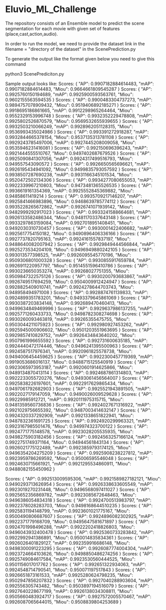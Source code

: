 # Eluvio_ML_Challenge
The repository consists of an Ensemble model to predict the scene segmentation for each movie with given set of features (place,cast,action,audio).

In order to run the model, we need to provide the dataset link in the filename = "directory of the dataset" in the ScenePrediction.py

To generate the output like the format given below you need to give this command

python3 ScenePrediciton.py

Sample output looks like:
Scores: {
    "AP": 0.9907182884614483,
    "mAP": 0.9907182884614483,
    "Miou": 0.9664661809545287
}
Scores: {
    "AP": 0.9925760150194689,
    "mAP": 0.9925900593563761,
    "Miou": 0.9602155563594535
}
Scores: {
    "AP": 0.9900483304737273,
    "mAP": 0.9894757078909432,
    "Miou": 0.9519406892185271
}
Scores: {
    "AP": 0.9918695186861665,
    "mAP": 0.9912298965264464,
    "Miou": 0.9552329153996748
}
Scores: {
    "AP": 0.9932352229478808,
    "mAP": 0.9925802526870579,
    "Miou": 0.9569532655939655
}
Scores: {
    "AP": 0.9932503210066249,
    "mAP": 0.9928962051128315,
    "Miou": 0.9536993435024986
}
Scores: {
    "AP": 0.993391272918287,
    "mAP": 0.9932844665378154,
    "Miou": 0.9537135313781108
}
Scores: {
    "AP": 0.9929243785497006,
    "mAP": 0.9927445208009058,
    "Miou": 0.9535946231416081
}
Scores: {
    "AP": 0.992150696396243,
    "mAP": 0.9921444555510767,
    "Miou": 0.9497402687679526
}
Scores: {
    "AP": 0.9925090841307056,
    "mAP": 0.9924317499516793,
    "Miou": 0.949557543090572
}
Scores: {
    "AP": 0.9926650565696621,
    "mAP": 0.9926195434941092,
    "Miou": 0.9499835793057592
}
Scores: {
    "AP": 0.9938507287690238,
    "mAP": 0.9931166345101534,
    "Miou": 0.9520472502134306
}
Scores: {
    "AP": 0.9934277080655053,
    "mAP": 0.9922339967210803,
    "Miou": 0.9473481365526535
}
Scores: {
    "AP": 0.9936619161354369,
    "mAP": 0.9925552845369882,
    "Miou": 0.94858611419214
}
Scores: {
    "AP": 0.9935709217146207,
    "mAP": 0.9925841466983896,
    "Miou": 0.9468639785774112
}
Scores: {
    "AP": 0.9935228265672862,
    "mAP": 0.9926741071939142,
    "Miou": 0.9482999292917023
}
Scores: {
    "AP": 0.9933241588664681,
    "mAP": 0.9926133582486344,
    "Miou": 0.9481170337643148
}
Scores: {
    "AP": 0.9933297863159084,
    "mAP": 0.9927018951408451,
    "Miou": 0.9492030310730457
}
Scores: {
    "AP": 0.9930001422406682,
    "mAP": 0.9925617754150182,
    "Miou": 0.9490896406336166
}
Scores: {
    "AP": 0.9927737820795163,
    "mAP": 0.9924161557837197,
    "Miou": 0.9488640082007942
}
Scores: {
    "AP": 0.9929849444566844,
    "mAP": 0.9925273534204109,
    "Miou": 0.9496949880242105
}
Scores: {
    "AP": 0.993013577398525,
    "mAP": 0.9926095545770196,
    "Miou": 0.9509306801000328
}
Scores: {
    "AP": 0.9930855917659784,
    "mAP": 0.9926911220957797,
    "Miou": 0.9514551596410786
}
Scores: {
    "AP": 0.9930236650353274,
    "mAP": 0.99268027751355,
    "Miou": 0.9509847322575126
}
Scores: {
    "AP": 0.9930200793683867,
    "mAP": 0.9926749517694259,
    "Miou": 0.9504009912424947
}
Scores: {
    "AP": 0.9928825409010741,
    "mAP": 0.9924278644703743,
    "Miou": 0.948958494971008
}
Scores: {
    "AP": 0.9928874761139833,
    "mAP": 0.9924899351783201,
    "Miou": 0.9493379645861069
}
Scores: {
    "AP": 0.9930387203834148,
    "mAP": 0.992689470460413,
    "Miou": 0.9499634849469996
}
Scores: {
    "AP": 0.9929637986137255,
    "mAP": 0.9925771260433733,
    "Miou": 0.9498782308274698
}
Scores: {
    "AP": 0.9930260093463819,
    "mAP": 0.99265355475755,
    "Miou": 0.9503044211075923
}
Scores: {
    "AP": 0.992980927453262,
    "mAP": 0.9925945000906602,
    "Miou": 0.9501203551963695
}
Scores: {
    "AP": 0.9929857410829752,
    "mAP": 0.9926434843640202,
    "Miou": 0.9507961996655592
}
Scores: {
    "AP": 0.992731600635185,
    "mAP": 0.9924440472174446,
    "Miou": 0.9496241395500963
}
Scores: {
    "AP": 0.9924587517976341,
    "mAP": 0.9920961825578738,
    "Miou": 0.9494006454459625
}
Scores: {
    "AP": 0.9922300457719369,
    "mAP": 0.9919053686016137,
    "Miou": 0.9488715125540919
}
Scores: {
    "AP": 0.9923065973953187,
    "mAP": 0.9920601914625866,
    "Miou": 0.9489134870413114
}
Scores: {
    "AP": 0.9924687861314803,
    "mAP": 0.9922233055720276,
    "Miou": 0.9493061456564007
}
Scores: {
    "AP": 0.9925838226197601,
    "mAP": 0.9922917629865434,
    "Miou": 0.9497061792682903
}
Scores: {
    "AP": 0.9925521943891505,
    "mAP": 0.9922027179147059,
    "Miou": 0.9490026009529628
}
Scores: {
    "AP": 0.99229985912721,
    "mAP": 0.9920111975315715,
    "Miou": 0.9481359560736836
}
Scores: {
    "AP": 0.9924027671316922,
    "mAP": 0.9921029756655392,
    "Miou": 0.9487003414632147
}
Scores: {
    "AP": 0.9924320337292909,
    "mAP": 0.9921338651822941,
    "Miou": 0.9487832361691725
}
Scores: {
    "AP": 0.9924920299963321,
    "mAP": 0.9923167985501476,
    "Miou": 0.949974323700122
}
Scores: {
    "AP": 0.9924771775148578,
    "mAP": 0.9923028205535935,
    "Miou": 0.9498275903182456
}
Scores: {
    "AP": 0.9924563257166124,
    "mAP": 0.9922751749371164,
    "Miou": 0.94944561843134
}
Scores: {
    "AP": 0.9926021775122489,
    "mAP": 0.9923859793174125,
    "Miou": 0.9496354204275209
}
Scores: {
    "AP": 0.9925908238227812,
    "mAP": 0.9923959786269592,
    "Miou": 0.95006595546048
}
Scores: {
    "AP": 0.9924630715661921,
    "mAP": 0.9921295534860911,
    "Miou": 0.9488082155450962
}



Scores: {
    "AP": 0.992513009595306,
    "mAP": 0.9921589827182121,
    "Miou": 0.9490293713626954
}
Scores: {
    "AP": 0.9926338633605549,
    "mAP": 0.9923019270231448,
    "Miou": 0.9496568097411027
}
Scores: {
    "AP": 0.9925652356869782,
    "mAP": 0.9923085672648463,
    "Miou": 0.9496386054834318
}
Scores: {
    "AP": 0.9924700513983797,
    "mAP": 0.9922378028283703,
    "Miou": 0.9498168644510235
}
Scores: {
    "AP": 0.9925831194148799,
    "mAP": 0.9923601021775167,
    "Miou": 0.9500490806687607
}
Scores: {
    "AP": 0.9924896082302925,
    "mAP": 0.9922371779168709,
    "Miou": 0.9495647581671897
}
Scores: {
    "AP": 0.9924701998496288,
    "mAP": 0.9922202418826803,
    "Miou": 0.9496043932400478
}
Scores: {
    "AP": 0.9925360733283842,
    "mAP": 0.9922992941386891,
    "Miou": 0.950014835834361
}
Scores: {
    "AP": 0.9926026401829127,
    "mAP": 0.992359916686148,
    "Miou": 0.9498300091223295
}
Scores: {
    "AP": 0.9926087774004304,
    "mAP": 0.9923724664103626,
    "Miou": 0.9498850486274256
}
Scores: {
    "AP": 0.9925749084617584,
    "mAP": 0.9923530560444525,
    "Miou": 0.9501156017017762
}
Scores: {
    "AP": 0.992651322934063,
    "mAP": 0.9924548714790541,
    "Miou": 0.950071197517843
}
Scores: {
    "AP": 0.9926651873161533,
    "mAP": 0.9925280624798235,
    "Miou": 0.9502947856207832
}
Scores: {
    "AP": 0.9927040288903604,
    "mAP": 0.992556305743482,
    "Miou": 0.9503897194516079
}
Scores: {
    "AP": 0.9927640228677199,
    "mAP": 0.9926138034308811,
    "Miou": 0.9505660483924717
}
Scores: {
    "AP": 0.9927572005570467,
    "mAP": 0.9926087065644015,
    "Miou": 0.9508839804253689
}


